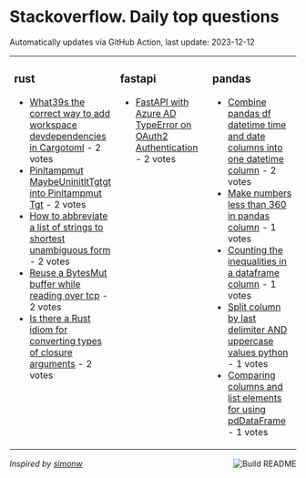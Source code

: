 # Stackoverflow. Daily top questions 

Automatically updates via GitHub Action, last update: <!-- date starts -->2023-12-12<!-- date ends -->


<table><tr><td valign="top" width="33%">

### rust
<!-- rust starts -->
* [What39s the correct way to add workspace devdependencies in Cargotoml](https://stackoverflow.com/questions/77642270/whats-the-correct-way-to-add-workspace-dev-dependencies-in-cargo-toml) - 2 votes
* [Pinltampmut MaybeUninitltTgtgt into Pinltampmut Tgt](https://stackoverflow.com/questions/77637075/pinmut-maybeuninitt-into-pinmut-t) - 2 votes
* [How to abbreviate a list of strings to shortest unambiguous form](https://stackoverflow.com/questions/77640553/how-to-abbreviate-a-list-of-strings-to-shortest-unambiguous-form) - 2 votes
* [Reuse a BytesMut buffer while reading over tcp](https://stackoverflow.com/questions/77645584/reuse-a-bytesmut-buffer-while-reading-over-tcp) - 2 votes
* [Is there a Rust idiom for converting types of closure arguments](https://stackoverflow.com/questions/77642878/is-there-a-rust-idiom-for-converting-types-of-closure-arguments) - 2 votes
<!-- rust ends -->
</td><td valign="top" width="34%">


### fastapi
<!-- fastapi starts -->
* [FastAPI with Azure AD TypeError on OAuth2 Authentication](https://stackoverflow.com/questions/77644510/fastapi-with-azure-ad-typeerror-on-oauth2-authentication) - 2 votes
<!-- fastapi ends -->
</td><td valign="top" width="34%">


### pandas
<!-- pandas starts -->
* [Combine pandas df datetime time and date columns into one datetime column](https://stackoverflow.com/questions/77647553/combine-pandas-df-datetime-time-and-date-columns-into-one-datetime-column) - 2 votes
* [Make numbers less than 360 in pandas column](https://stackoverflow.com/questions/77647370/make-numbers-less-than-360-in-pandas-column) - 1 votes
* [Counting the inequalities in a dataframe column](https://stackoverflow.com/questions/77644469/counting-the-inequalities-in-a-dataframe-column) - 1 votes
* [Split column by last delimiter AND uppercase values  python](https://stackoverflow.com/questions/77643512/split-column-by-last-delimiter-and-uppercase-values-python) - 1 votes
* [Comparing columns and list elements for using pdDataFrame](https://stackoverflow.com/questions/77646730/comparing-columns-and-list-elements-for-using-pd-dataframe) - 1 votes
<!-- pandas ends -->
</td></tr></table>

<a href="https://github.com/hp0404/hp0404/actions"><img src="https://github.com/hp0404/hp0404/workflows/Build%20README/badge.svg" align="right" alt="Build README"></a> <p>*Inspired by  [simonw](https://github.com/simonw/simonw)*</p>
